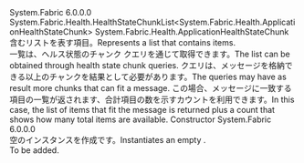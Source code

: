 <Type Name="ApplicationHealthStateChunkList" FullName="System.Fabric.Health.ApplicationHealthStateChunkList">
  <TypeSignature Language="C#" Value="public sealed class ApplicationHealthStateChunkList : System.Fabric.Health.HealthStateChunkList&lt;System.Fabric.Health.ApplicationHealthStateChunk&gt;" />
  <TypeSignature Language="ILAsm" Value=".class public auto ansi sealed beforefieldinit ApplicationHealthStateChunkList extends System.Fabric.Health.HealthStateChunkList`1&lt;class System.Fabric.Health.ApplicationHealthStateChunk&gt;" />
  <TypeSignature Language="DocId" Value="T:System.Fabric.Health.ApplicationHealthStateChunkList" />
  <TypeSignature Language="VB.NET" Value="Public NotInheritable Class ApplicationHealthStateChunkList&#xA;Inherits HealthStateChunkList(Of ApplicationHealthStateChunk)" />
  <TypeSignature Language="F#" Value="type ApplicationHealthStateChunkList = class&#xA;    inherit HealthStateChunkList&lt;ApplicationHealthStateChunk&gt;" />
  <AssemblyInfo>
    <AssemblyName>System.Fabric</AssemblyName>
    <AssemblyVersion>6.0.0.0</AssemblyVersion>
  </AssemblyInfo>
  <Base>
    <BaseTypeName>System.Fabric.Health.HealthStateChunkList&lt;System.Fabric.Health.ApplicationHealthStateChunk&gt;</BaseTypeName>
    <BaseTypeArguments>
      <BaseTypeArgument TypeParamName="T">System.Fabric.Health.ApplicationHealthStateChunk</BaseTypeArgument>
    </BaseTypeArguments>
  </Base>
  <Interfaces />
  <Docs>
    <summary>
            <span data-ttu-id="8e6d7-101">含むリストを表す<see cref="T:System.Fabric.Health.ApplicationHealthStateChunk" />項目。</span><span class="sxs-lookup"><span data-stu-id="8e6d7-101">Represents a list that contains <see cref="T:System.Fabric.Health.ApplicationHealthStateChunk" /> items.</span></span>
            </summary>
    <remarks><span data-ttu-id="8e6d7-102">一覧は、ヘルス状態のチャンク クエリを通じて取得できます。</span><span class="sxs-lookup"><span data-stu-id="8e6d7-102">The list can be obtained through health state chunk queries.</span></span> <span data-ttu-id="8e6d7-103">クエリは、メッセージを格納できる以上のチャンクを結果として必要があります。</span><span class="sxs-lookup"><span data-stu-id="8e6d7-103">The queries may have as result more chunks that can fit a message.</span></span>
            <span data-ttu-id="8e6d7-104">この場合、メッセージに一致する項目の一覧が返されます、合計項目の数を示すカウントを利用できます。</span><span class="sxs-lookup"><span data-stu-id="8e6d7-104">In this case, the list of items that fit the message is returned plus a count that shows how many total items are available.</span></span></remarks>
  </Docs>
  <Members>
    <Member MemberName=".ctor">
      <MemberSignature Language="C#" Value="public ApplicationHealthStateChunkList ();" />
      <MemberSignature Language="ILAsm" Value=".method public hidebysig specialname rtspecialname instance void .ctor() cil managed" />
      <MemberSignature Language="DocId" Value="M:System.Fabric.Health.ApplicationHealthStateChunkList.#ctor" />
      <MemberSignature Language="VB.NET" Value="Public Sub New ()" />
      <MemberType>Constructor</MemberType>
      <AssemblyInfo>
        <AssemblyName>System.Fabric</AssemblyName>
        <AssemblyVersion>6.0.0.0</AssemblyVersion>
      </AssemblyInfo>
      <Parameters />
      <Docs>
        <summary>
            <span data-ttu-id="8e6d7-105">空のインスタンスを作成<see cref="T:System.Fabric.Health.ApplicationHealthStateChunkList" />です。</span><span class="sxs-lookup"><span data-stu-id="8e6d7-105">Instantiates an empty <see cref="T:System.Fabric.Health.ApplicationHealthStateChunkList" />.</span></span>
            </summary>
        <remarks>To be added.</remarks>
      </Docs>
    </Member>
  </Members>
</Type>